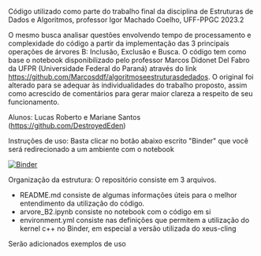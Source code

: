 Código utilizado como parte do trabalho final da disciplina de Estruturas de Dados e Algoritmos, professor Igor Machado Coelho, UFF-PPGC 2023.2

O mesmo busca analisar questões envolvendo tempo de processamento e complexidade do código a partir da implementação das 3 principais operações de árvores B: Inclusão, Exclusão e Busca. O código tem como base o notebook disponibilizado pelo professor Marcos Didonet Del Fabro da UFPR (Universidade Federal do Paraná) através do link https://github.com/Marcosddf/algoritmoseestruturasdedados. O original foi alterado para se adequar às individualidades do trabalho proposto, assim como acrescido de comentários para gerar maior clareza a respeito de seu funcionamento.

Alunos: Lucas Roberto e Mariane Santos (https://github.com/DestroyedEden)

Instruções de uso: Basta clicar no botão abaixo escrito "Binder" que você será redirecionado a um ambiente com o notebook

[![Binder](https://mybinder.org/badge_logo.svg)](https://mybinder.org/v2/gh/DestroyedEden/Arvore-b/main)

Organização da estrutura: O repositório consiste em 3 arquivos. 
* README.md consiste de algumas informações úteis para o melhor entendimento da utilização do código.
* arvore_B2.ipynb consiste no notebook com o código em si
* environment.yml consiste nas definições que permitem a utilização do kernel c++ no Binder, em especial a versão utilizada do xeus-cling 

Serão adicionados exemplos de uso
